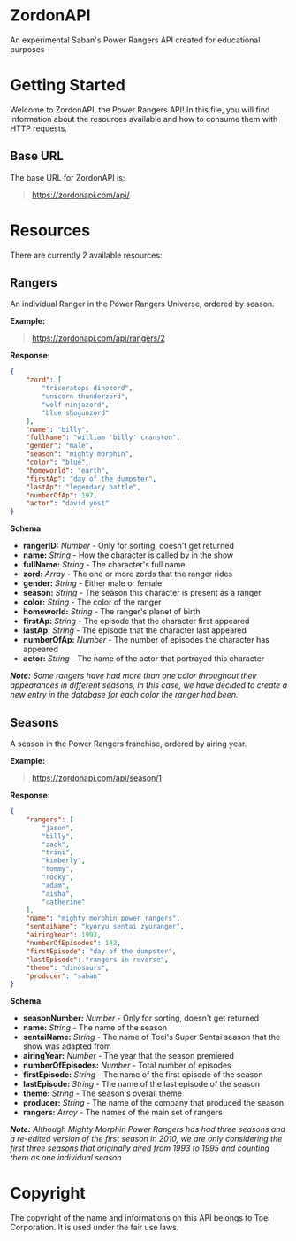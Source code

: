 
# ZordonAPI
An experimental Saban's Power Rangers API created for educational purposes

# Getting Started
Welcome to ZordonAPI, the Power Rangers API! In this file, you will find information about the resources available and how to consume them with HTTP requests.

## Base URL
The base URL for ZordonAPI is:
> https://zordonapi.com/api/

# Resources
There are currently 2 available resources:

## Rangers
An individual Ranger in the Power Rangers Universe, ordered by season.

**Example:**
> https://zordonapi.com/api/rangers/2

**Response:**
```json
{
	"zord": [
		"triceratops dinozord",
	    "unicorn thunderzord",
	    "wolf ninjazord",
		"blue shogunzord"
	],
	"name": "billy",
	"fullName": "william 'billy' cranston",
	"gender": "male",
	"season": "mighty morphin",
	"color": "blue",
	"homeworld": "earth",
	"firstAp": "day of the dumpster",
	"lastAp": "legendary battle",
	"numberOfAp": 197,
	"actor": "david yost"
}
```
**Schema**
*  **rangerID:** *Number* - Only for sorting, doesn't get returned 
*	**name:** *String* - How the character is called by in the show
*	**fullName:** *String* - The character's full name
*	**zord:** *Array* - The one or more zords that the ranger rides
*	**gender:** *String* - Either male or female
*	**season:** *String* - The season this character is present as a ranger
*	**color:** *String* - The color of the ranger
*	**homeworld:** *String* - The ranger's planet of birth
*	**firstAp:** *String* - The episode that the character first appeared
*	**lastAp:** *String* - The episode that the character last appeared
*	**numberOfAp:** *Number* - The number of episodes the character has appeared
*	**actor:** *String* - The name of the actor that portrayed this character

***Note:** Some rangers have had more than one color throughout their appearances in different seasons, in this case, we have decided to create a new entry in the database for each color the ranger had been.*

## Seasons
A season in the Power Rangers franchise, ordered by airing year.

**Example:**
> https://zordonapi.com/api/season/1

**Response:**
```json
{
	"rangers": [
		"jason",
		"billy",
		"zack",
		"trini",
		"kimberly",
		"tommy",
		"rocky",
		"adam",
		"aisha",
		"catherine"
	],
	"name": "mighty morphin power rangers",
	"sentaiName": "kyoryu sentai zyuranger",
	"airingYear": 1993,
	"numberOfEpisodes": 142,
	"firstEpisode": "day of the dumpster",
	"lastEpisode": "rangers in reverse",
	"theme": "dinosaurs",
	"producer": "saban"
}
```
**Schema**
*  **seasonNumber:** *Number* - Only for sorting, doesn't get returned 
*	**name:** *String* - The name of the season
*	**sentaiName:** *String* - The name of Toei's Super Sentai season that the show was adapted from
*	**airingYear:** *Number* - The year that the season premiered
*	**numberOfEpisodes:** *Number* - Total number of episodes
*	**firstEpisode:** *String* - The name of the first episode of the season
*	**lastEpisode:** *String* - The name of the last episode of the season
*	**theme:** *String* - The season's overall theme
*	**producer:** *String* - The name of the company that produced the season
*	**rangers:** *Array* - The names of the main set of rangers

	
***Note:** Although Mighty Morphin Power Rangers has had three seasons and a re-edited version of the first season in 2010, we are only considering the first three seasons that originally aired from 1993 to 1995 and counting them as one individual season*

# Copyright
The copyright of the name and informations on this API belongs to Toei Corporation. It is used under the fair use laws.
